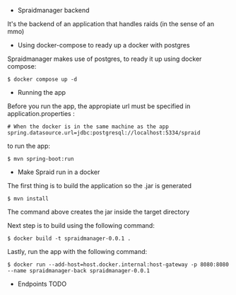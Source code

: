 * Spraidmanager backend

It's the backend of an application that handles raids (in the sense of an mmo)

* Using docker-compose to ready up a docker with postgres

Spraidmanager makes use of postgres, to ready it up using docker compose:

```
$ docker compose up -d
```

* Running the app

Before you run the app, the appropiate url must be specified in application.properties :

```
# When the docker is in the same machine as the app
spring.datasource.url=jdbc:postgresql://localhost:5334/spraid
```

to run the app:
```
$ mvn spring-boot:run
```

* Make Spraid run in a docker

The first thing is to build the application so the .jar is generated

```
$ mvn install
```
The command above creates the jar inside the target directory

Next step is to build using the following command:

```
$ docker build -t spraidmanager-0.0.1 .
```

Lastly, run the app with the following command:

```
$ docker run --add-host=host.docker.internal:host-gateway -p 8080:8080 --name spraidmanager-back spraidmanager-0.0.1
```


* Endpoints TODO
